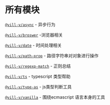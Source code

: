 # 所有模块

[`@vill-v/async`](/modules/async/) - 异步行为

[`@vill-v/broswer`](/modules/broswer/) -浏览器相关

[`@vill-v/date`](/modules/date/) - 时间处理相关

[`@vill-v/path-prop`](/modules/path-prop/) - 路径字符串对对象进行操作

[`@vill-v/regexp-match`](/modules/regexp-match/) - 正则总结

[`@vill-v/ts`](/modules/regexp-match/)  - typescript 类型帮助

[`@vill-v/type-as`](/modules/type-as/)  - js类型判断工具

[`@vill-v/vanilla`](/modules/vanilla/) - 围绕ecmascript 语言本身的工具
